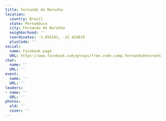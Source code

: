 ```yaml
---
title: Fernando de Noronha
location:
  country: Brazil
  state: Pernambuco
  city: Fernando de Noronha
  neighborhood: ''
  coordinates: -3.856101, -32.424819
  plusCode: ''
social:
  name: Facebook page
  URL: https://www.facebook.com/groups/free.code.camp.fernandodenoronha
chat:
  name: ''
  URL: ''
event:
  name: ''
  URL: ''
leaders:
- name: ''
  URL: ''
photos:
  old: ''
  cover: ''
---
```

